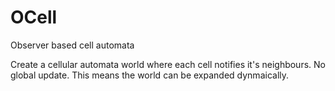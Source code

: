 # OCell
Observer based cell automata

Create a cellular automata world where each cell notifies it's neighbours. No global update. This means the world can be expanded dynmaically.
